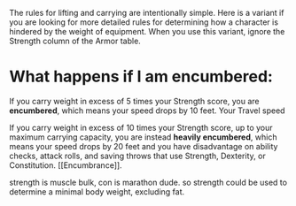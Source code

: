 The rules for lifting and carrying are intentionally simple. Here is a variant if you are looking for more detailed rules for determining how a character is hindered by the weight of equipment. When you use this variant, ignore the Strength column of the Armor table.

# What happens if I am encumbered:

If you carry weight in excess of 5 times your Strength score, you are **encumbered**, which means your speed drops by 10 feet. Your Travel speed

If you carry weight in excess of 10 times your Strength score, up to your maximum carrying capacity, you are instead **heavily encumbered**, which means your speed drops by 20 feet and you have disadvantage on ability checks, attack rolls, and saving throws that use Strength, Dexterity, or Constitution. [[Encumbrance]].

strength is muscle bulk, con is marathon dude. 
so strength could be used to determine a minimal body weight, excluding fat.